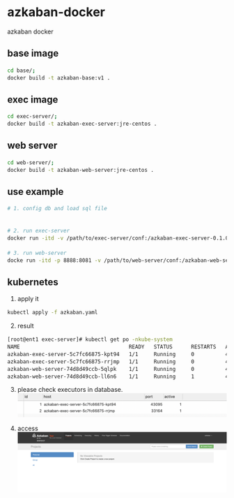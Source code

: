 # azkaban-docker
azkaban docker

## base image
```bash
cd base/;
docker build -t azkaban-base:v1 .
```

## exec image
```bash
cd exec-server/;
docker build -t azkaban-exec-server:jre-centos .
```

## web server
```bash
cd web-server/;
docker build -t azkaban-web-server:jre-centos .
```

## use example
```bash
# 1. config db and load sql file


# 2. run exec-server
docker run -itd -v /path/to/exec-server/conf:/azkaban-exec-server-0.1.0-SNAPSHOT/conf --name aes azkaban-exec-server:jre-centos

# 3. run web-server
docke run -itd -p 8888:8081 -v /path/to/web-server/conf:/azkaban-web-server-0.1.0-SNAPSHOT/conf --name aws azkaban-web-server:jre-centos
```

## kubernetes
1. apply it
```bash
kubectl apply -f azkaban.yaml
```

2. result
```bash
[root@ent1 exec-server]# kubectl get po -nkube-system
NAME                                   READY   STATUS      RESTARTS   AGE
azkaban-exec-server-5c7fc66875-kpt94   1/1     Running     0          4m51s
azkaban-exec-server-5c7fc66875-rrjmp   1/1     Running     0          4m51s
azkaban-web-server-74d8d49ccb-5qlpk    1/1     Running     0          4m51s
azkaban-web-server-74d8d49ccb-ll6n6    1/1     Running     1          4m51s
```

3. please check executors in database.
![db](/images/db.png)

4. access
![access](/images/access.png)
```
